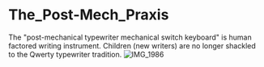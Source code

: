 # The_Post-Mech_Praxis
The "post-mechanical typewriter mechanical switch keyboard" is human factored writing instrument. Children (new writers) are no longer shackled to the Qwerty typewriter tradition.
![IMG_1986](https://github.com/Dholydai/The_Post-Mech_Praxis/assets/116427384/05af2276-4e49-4078-a7a4-78c04cc10705)
